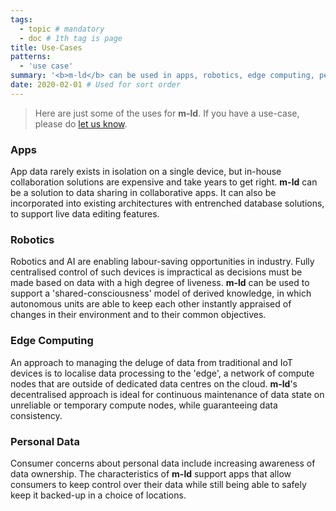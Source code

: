 ```yaml
---
tags:
  - topic # mandatory
  - doc # 1th tag is page
title: Use-Cases
patterns:
  - 'use case'
summary: '<b>m-ld</b> can be used in apps, robotics, edge computing, personal data and many more'
date: 2020-02-01 # Used for sort order
---
```

> Here are just some of the uses for **m-ld**. If you have a use-case, please do
> [let us know](mailto:info@m-ld.io).

### Apps
App data rarely exists in isolation on a single device, but in-house
collaboration solutions are expensive and take years to get right. **m-ld** can
be a solution to data sharing in collaborative apps. It can also be incorporated
into existing architectures with entrenched database solutions, to support live
data editing features.

### Robotics
Robotics and AI are enabling labour-saving opportunities in industry. Fully
centralised control of such devices is impractical as decisions must be made
based on data with a high degree of liveness. **m-ld** can be used to support a
'shared-consciousness' model of derived knowledge, in which autonomous units are
able to keep each other instantly appraised of changes in their environment and
to their common objectives.

### Edge Computing
An approach to managing the deluge of data from traditional and IoT devices is
to localise data processing to the 'edge', a network of compute nodes that are
outside of dedicated data centres on the cloud. **m-ld**'s decentralised
approach is ideal for continuous maintenance of data state on unreliable or
temporary compute nodes, while guaranteeing data consistency.

### Personal Data
Consumer concerns about personal data include increasing awareness of data
ownership. The characteristics of **m-ld** support apps that allow consumers to
keep control over their data while still being able to safely keep it backed-up
in a choice of locations.
